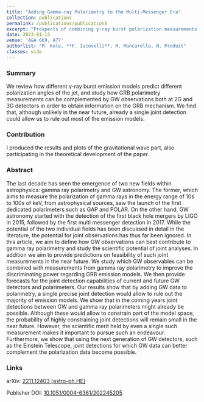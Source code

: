 ```yaml
---
title: "Adding Gamma-ray Polarimetry to the Multi-Messenger Era"
collection: publications
permalink: /publications/publication6
excerpt: "Prospects of combining γ-ray burst polarization measurements and gravitational-wave observations to extract information on the γ-ray bursts emission model."
date: 2023-01-13
venue: 'A&A 669, A77'
authorlist: "M. Kole, **F. Iacovelli**, M. Mancarella, N. Produit"
classes: wide
---
```


<span class="__dimensions_badge_embed__" data-doi="10.1051/0004-6361/202245205" data-style="small_circle" data-hide-zero-citations="true"></span><script async src="https://badge.dimensions.ai/badge.js" charset="utf-8"></script>

<html>
<head>
   <script src="https://code.jquery.com/jquery-3.7.0.js"></script>
</head>
<body>

<div id="inspirecount"></div>
<script>
var recid = '2513841';
var recurl = 'https://inspirehep.net/api/literature/?q=recid%3A'+recid+'&size=10&page=1&fields=citation_count&format=json';

if (recid === "undefined") {
	document.getElementById("inspirecount").innerHTML='';
} else {
	$.getJSON(recurl, function(data){
		if (data.hits.hits[0].metadata.citation_count === 0){
			var html = '';
		} else {
    	var html =`<a href="https://inspirehep.net/literature/${recid}" target="_blank" rel="noopener"><button type="button inspire" class="btn btn-inspire">iNSPIRE </button></a><span class="badge inspcitations">${data.hits.hits[0].metadata.citation_count} citations</span>`  
    	}  
    	document.getElementById("inspirecount").innerHTML= html
  });
}
</script>
</body>
</html>

### Summary
We review how different &gamma;-ray burst emission models predict different polarization angles of the jet, and study how GRB polarimetry measurements can be complemented by GW observations both at 2G and 3G detectors in order to obtain information on the GRB mechanism. We find that, although unlikely in the near future,  already a single joint detection could allow us to rule out most of the emission models.

### Contribution
I produced the results and plots of the gravitational wave part, also participating in the theoretical development of the paper.

### Abstract
The last decade has seen the emergence of two new fields within astrophysics: gamma ray polarimetry and GW astronomy. The former, which aims to measure the polarization of gamma rays in the energy range of 10s to 100s of keV, from astrophysical sources, saw the launch of the first dedicated polarimeters such as GAP and POLAR. On the other hand, GW astronomy started with the detection of the first black hole mergers by LIGO in 2015, followed by the first multi messenger detection in 2017. While the potential of the two individual fields has been discussed in detail in the literature, the potential for joint observations has thus far been ignored. In this article, we aim to define how GW observations can best contribute to gamma ray polarimetry and study the scientific potential of joint analyses. In addition we aim to provide predictions on feasibility of such joint measurements in the near future. We study which GW observables can be combined with measurements from gamma ray polarimetry to improve the discriminating power regarding GRB emission models. We then provide forecasts for the joint detection capabilities of current and future GW detectors and polarimeters. Our results show that by adding GW data to polarimetry, a single precise joint detection would allow to rule out the majority of emission models. We show that in the coming years joint detections between GW and gamma ray polarimeters might already be possible. Although these would allow to constrain part of the model space, the probability of highly constraining joint detections will remain small in the near future. However, the scientific merit held by even a single such measurement makes it important to pursue such an endeavour. Furthermore, we show that using the next generation of GW detectors, such as the Einstein Telescope, joint detections for which GW data can better complement the polarization data become possible.

### Links


<i class="ai ai-arxiv ai-fw"></i> arXiv: <a href="https://arxiv.org/abs/2211.12403" target="_blank" rel="noopener">2211.12403 [astro-ph.HE]</a>

<i class="ai ai-doi ai-fw"></i> Publisher DOI: <a href="https://doi.org/10.1051/0004-6361/202245205" target="_blank" rel="noopener">10.1051/0004-6361/202245205</a>
